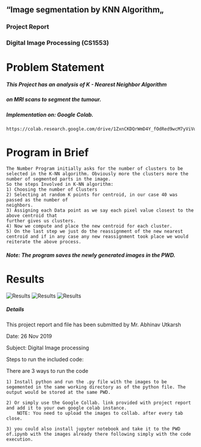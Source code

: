 ## “Image segmentation by KNN Algorithm„

### Project Report

### Digital Image Processing (CS1553) 

# Problem Statement

##### This Project has an analysis of K - Nearest Neighbor Algorithm

##### on MRI scans to segment the tumour.

##### Implementation on: Google Colab.

```
https://colab.research.google.com/drive/1ZxnCKDQrWmD4Y_fOdRed9wcM7yViVqTi
```
# Program in Brief
```
The Number Program initially asks for the number of clusters to be selected in the K-NN algorithm. Obviously more the clusters more the number of segmented parts in the image.
So the steps Involved in K-NN algorithm:
1) Choosing the number of Clusters
2) Selecting at random K points for centroid, in our case 40 was passed as the number of
neighbors.
3) Assigning each Data point as we say each pixel value closest to the above centroid that
further gives us clusters.
4) Now we compute and place the new centroid for each cluster.
5) On the last step we just do the reassignment of the new nearest centroid and if in any case any new reassignment took place we would reiterate the above process.
```
##### Note: The program saves the newly generated images in the PWD.

# Results
![Results](https://abhinavutkarsh728.s3.amazonaws.com/14%3A38%3A48+C_4.png)
![Results](https://abhinavutkarsh728.s3.amazonaws.com/14%3A38%3A48+C_3.png)
![Results](https://abhinavutkarsh728.s3.amazonaws.com/Unknown.png)




##### Details

This project report and file has been submitted by Mr. Abhinav Utkarsh

Date: 26 Nov 2019

Subject: Digital Image processing


Steps to run the included code:

There are 3 ways to run the code

	1) Install python and run the .py file with the images to be segemented in the same working directory as of the python file. The output would be stored at the same PWD.

	2) Or simply use the Google Collab. link provided with project report and add it to your own google colab instance. 
   		NOTE: You need to upload the images to collab. after every tab close.

	3) you could also install jupyter notebook and take it to the PWD of.ipynb with the images already there following simply with the code execution.